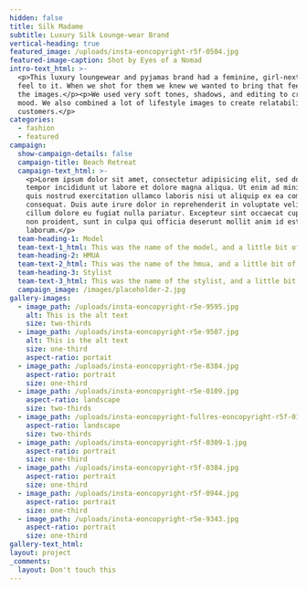 ```yaml
---
hidden: false
title: Silk Madame
subtitle: Luxury Silk Lounge-wear Brand
vertical-heading: true
featured_image: /uploads/insta-eoncopyright-r5f-0504.jpg
featured-image-caption: Shot by Eyes of a Nomad
intro-text_html: >-
  <p>This luxury loungewear and pyjamas brand had a feminine, girl-next-door
  feel to it. When we shot for them we knew we wanted to bring that feeling into
  the images.</p><p>We used very soft tones, shadows, and editing to create that
  mood. We also combined a lot of lifestyle images to create relatability to its
  customers.</p>
categories:
  - fashion
  - featured
campaign:
  show-campaign-details: false
  campaign-title: Beach Retreat
  campaign-text_html: >-
    <p>Lorem ipsum dolor sit amet, consectetur adipisicing elit, sed do eiusmod
    tempor incididunt ut labore et dolore magna aliqua. Ut enim ad minim veniam,
    quis nostrud exercitation ullamco laboris nisi ut aliquip ex ea commodo
    consequat. Duis aute irure dolor in reprehenderit in voluptate velit esse
    cillum dolore eu fugiat nulla pariatur. Excepteur sint occaecat cupidatat
    non proident, sunt in culpa qui officia deserunt mollit anim id est
    laborum.</p>
  team-heading-1: Model
  team-text-1_html: This was the name of the model, and a little bit of a blurb about her.
  team-heading-2: HMUA
  team-text-2_html: This was the name of the hmua, and a little bit of a blurb about her.
  team-heading-3: Stylist
  team-text-3_html: This was the name of the stylist, and a little bit of a blurb about her.
  campaign_image: /images/placeholder-2.jpg
gallery-images:
  - image_path: /uploads/insta-eoncopyright-r5e-9595.jpg
    alt: This is the alt text
    size: two-thirds
  - image_path: /uploads/insta-eoncopyright-r5e-9507.jpg
    alt: This is the alt text
    size: one-third
    aspect-ratio: portait
  - image_path: /uploads/insta-eoncopyright-r5e-8384.jpg
    aspect-ratio: portrait
    size: one-third
  - image_path: /uploads/insta-eoncopyright-r5e-0109.jpg
    aspect-ratio: landscape
    size: two-thirds
  - image_path: /uploads/insta-eoncopyright-fullres-eoncopyright-r5f-0173-1.jpg
    aspect-ratio: landscape
    size: two-thirds
  - image_path: /uploads/insta-eoncopyright-r5f-0309-1.jpg
    aspect-ratio: portrait
    size: one-third
  - image_path: /uploads/insta-eoncopyright-r5f-0384.jpg
    aspect-ratio: portrait
    size: one-third
  - image_path: /uploads/insta-eoncopyright-r5f-0944.jpg
    aspect-ratio: portrait
    size: one-third
  - image_path: /uploads/insta-eoncopyright-r5e-9343.jpg
    aspect-ratio: portrait
    size: one-third
gallery-text_html:
layout: project
_comments:
  layout: Don't touch this
---
```

